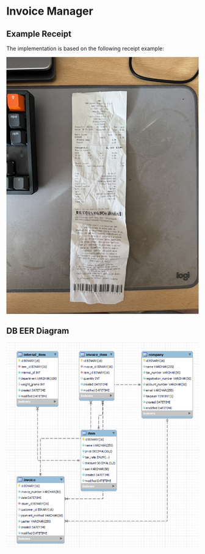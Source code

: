 # Invoice Manager

## Example Receipt

The implementation is based on the following receipt example:

![Receipt Example](.documentation/reciept.jpeg)

## DB EER Diagram

![DB EER Diagram](.documentation/db.png)

